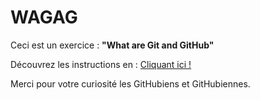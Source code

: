 # WAGAG

Ceci est un exercice : **"What are Git and GitHub"**

Découvrez les instructions en : [Cliquant ici !](https://github.com/becodeorg/Swartz-6/tree/main/1.The-Field/6.Git-RECAP/what-are-git-and-github)


Merci pour votre curiosité les GitHubiens et GitHubiennes.